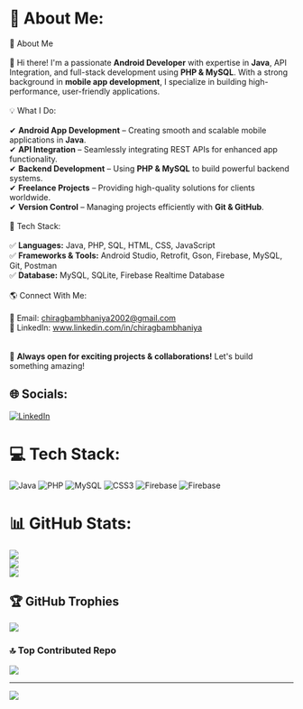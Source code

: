 # 💫 About Me:
🚀 About Me<br><br>👋 Hi there! I'm a passionate **Android Developer** with expertise in **Java**, API Integration, and full-stack development using **PHP & MySQL**. With a strong background in **mobile app development**, I specialize in building high-performance, user-friendly applications.  <br><br>💡 What I Do:<br><br>✔ **Android App Development** – Creating smooth and scalable mobile applications in **Java**.  <br>✔ **API Integration** – Seamlessly integrating REST APIs for enhanced app functionality.  <br>✔ **Backend Development** – Using **PHP & MySQL** to build powerful backend systems.  <br>✔ **Freelance Projects** – Providing high-quality solutions for clients worldwide.  <br>✔ **Version Control** – Managing projects efficiently with **Git & GitHub**.  <br><br>📌 Tech Stack:<br> <br>✅ **Languages:** Java, PHP, SQL, HTML, CSS, JavaScript  <br>✅ **Frameworks & Tools:** Android Studio, Retrofit, Gson, Firebase, MySQL, Git, Postman  <br>✅ **Database:** MySQL, SQLite, Firebase Realtime Database  <br><br>🌎 Connect With Me:<br><br>📩 Email: chiragbambhaniya2002@gmail.com<br>💼 LinkedIn: www.linkedin.com/in/chiragbambhaniya<br> <br><br>🚀 **Always open for exciting projects & collaborations!** Let's build something amazing!  <br>


## 🌐 Socials:
[![LinkedIn](https://img.shields.io/badge/LinkedIn-%230077B5.svg?logo=linkedin&logoColor=white)](https://linkedin.com/in/www.linkedin.com/in/chiragbambhaniya) 

# 💻 Tech Stack:
![Java](https://img.shields.io/badge/java-%23ED8B00.svg?style=for-the-badge&logo=openjdk&logoColor=white) ![PHP](https://img.shields.io/badge/php-%23777BB4.svg?style=for-the-badge&logo=php&logoColor=white) ![MySQL](https://img.shields.io/badge/mysql-4479A1.svg?style=for-the-badge&logo=mysql&logoColor=white) ![CSS3](https://img.shields.io/badge/css3-%231572B6.svg?style=for-the-badge&logo=css3&logoColor=white) ![Firebase](https://img.shields.io/badge/firebase-%23039BE5.svg?style=for-the-badge&logo=firebase) ![Firebase](https://img.shields.io/badge/firebase-a08021?style=for-the-badge&logo=firebase&logoColor=ffcd34)
# 📊 GitHub Stats:
![](https://github-readme-stats.vercel.app/api?username=chiragartist&theme=dark&hide_border=false&include_all_commits=true&count_private=false)<br/>
![](https://nirzak-streak-stats.vercel.app/?user=chiragartist&theme=dark&hide_border=false)<br/>
![](https://github-readme-stats.vercel.app/api/top-langs/?username=chiragartist&theme=dark&hide_border=false&include_all_commits=true&count_private=false&layout=compact)

## 🏆 GitHub Trophies
![](https://github-profile-trophy.vercel.app/?username=chiragartist&theme=radical&no-frame=false&no-bg=true&margin-w=4)

### 🔝 Top Contributed Repo
![](https://github-contributor-stats.vercel.app/api?username=chiragartist&limit=5&theme=dark&combine_all_yearly_contributions=true)

---
[![](https://visitcount.itsvg.in/api?id=chiragartist&icon=0&color=0)](https://visitcount.itsvg.in)

<!-- Proudly created with GPRM ( https://gprm.itsvg.in ) -->
